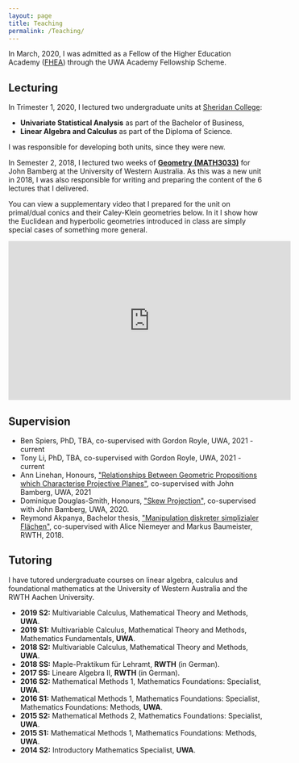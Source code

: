 ```yaml
---
layout: page
title: Teaching
permalink: /Teaching/
---
```


In March, 2020, I was admitted as a Fellow of the Higher Education Academy ([FHEA](https://www.advance-he.ac.uk/fellowship)) through the UWA Academy Fellowship Scheme.

## Lecturing

<!--- **Current** --->

In Trimester 1, 2020, I lectured two undergraduate units at [Sheridan College](https://www.sheridan.edu.au/):
- **Univariate Statistical Analysis** as part of the Bachelor of Business,
-  **Linear Algebra and Calculus** as part of the Diploma of Science.

I was responsible for developing both units, since they were new.

<!--- **Previous** --->

In Semester 2, 2018, I lectured two weeks of [**Geometry (MATH3033)**](http://handbooks.uwa.edu.au/unitdetails?code=MATH3033 "MATH3033 Handbook") for John Bamberg at the University of Western Australia. As this was a new unit in 2018, I was also responsible for writing and preparing the content of the 6 lectures that I delivered. 

You can view a supplementary video that I prepared for the unit on primal/dual conics and their Caley-Klein geometries below. In it I show how the Euclidean and hyperbolic geometries introduced in class are simply special cases of something more general.

<p style="text-align: center;">
<iframe width="560" height="315" src="https://www.youtube.com/embed/eyoTZJI2_2U?rel=0&amp;showinfo=0" frameborder="0" allow="accelerometer; autoplay; encrypted-media; gyroscope; picture-in-picture" allowfullscreen></iframe>
</p>

## Supervision

- Ben Spiers, PhD, TBA, co-supervised with Gordon Royle, UWA, 2021 - current
- Tony Li, PhD, TBA, co-supervised with Gordon Royle, UWA, 2021 - current
- Ann Linehan, Honours, ["Relationships Between Geometric Propositions which Characterise Projective Planes"](/assets/Ann_Linehan-Honours.pdf), co-supervised with John Bamberg, UWA, 2021
- Dominique Douglas-Smith, Honours, ["Skew Projection"](/assets/Dominique_Douglas-Smith-Honours.pdf), co-supervised with John Bamberg, UWA, 2020.
- Reymond Akpanya, Bachelor thesis, ["Manipulation diskreter simplizialer Flächen"](/assets/Reymond_Akpanya-Bachelorarbeit.pdf), co-supervised with Alice Niemeyer and Markus Baumeister, RWTH, 2018.

## Tutoring
I have tutored undergraduate courses on linear algebra, calculus and foundational mathematics at the University of Western Australia and the RWTH Aachen University.
- **2019 S2:** Multivariable Calculus, Mathematical Theory and Methods, **UWA**.
- **2019 S1:** Multivariable Calculus, Mathematical Theory and Methods, Mathematics Fundamentals, **UWA**.
- **2018 S2:** Multivariable Calculus, Mathematical Theory and Methods, **UWA**.
- **2018 SS:** Maple-Praktikum für Lehramt, **RWTH** (in German).
- **2017 SS:** Lineare Algebra II, **RWTH** (in German).
- **2016 S2:** Mathematical Methods 1, Mathematics Foundations: Specialist, **UWA**.
- **2016 S1:** Mathematical Methods 1, Mathematics Foundations: Specialist,
Mathematics Foundations: Methods, **UWA**.
- **2015 S2:** Mathematical Methods 2, Mathematics Foundations: Specialist, **UWA**.
- **2015 S1:** Mathematical Methods 1, Mathematics Foundations: Methods, **UWA**.
- **2014 S2:** Introductory Mathematics Specialist, **UWA**.


